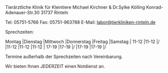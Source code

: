 Tierärztliche Klinik für Kleintiere
Michael Kirchner & Dr.Sylke Kölling
Konrad-Adenauer-Str.30
31737 Rinteln

Tel: 05751-5766
Fax: 05751-963788
E-Mail: labor@tierkliniken-rinteln.de


Sprechzeiten:

Montag  |Dienstag |Mittwoch |Donnerstag |Freitag  |Samstag
        |
11-12   |11-12    |/        |11-12      |11-12    |11-12
        |
17-19   |17-19    |/        |17-19      |17-19    |/

Termine außerhalb der Sprechzeiten nach Vereinbarung.

Wir bieten Ihnen JEDERZEIT einen Notdienst an.
